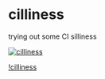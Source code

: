 # cilliness

trying out some CI silliness

[![cilliness](https://github.com/hannesrosenbusch/cilliness/actions/workflows/checks.yaml/badge.svg)](https://github.com/hannesrosenbusch/cilliness/actions/workflows/checks.yaml)

[!cilliness](https://codebuild.us-east-1.amazonaws.com/badges?uuid=eyJlbmNyeXB0ZWREYXRhIjoicHFSSys5d3o4T1lCNXVwK3NIQ1AzV05TbmpqNDlUWjBaY2xTOUxnazVzMlFvWnJOcFNCbGQ3NnFwMHIyRHlic3dNV1pQdHRHMVlEa2JGMTlkOHNRek9VPSIsIml2UGFyYW1ldGVyU3BlYyI6IkVpSVFCTEpSNEVzcjdDaW0iLCJtYXRlcmlhbFNldFNlcmlhbCI6MX0%3D&branch=main)
